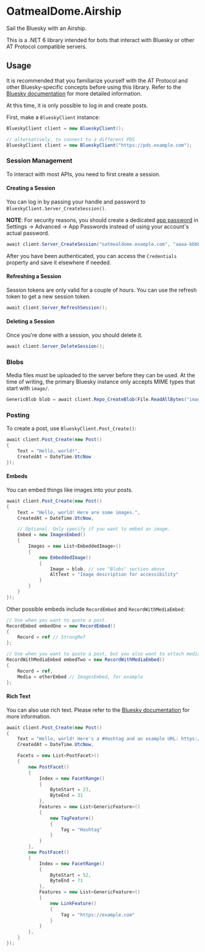 # OatmealDome.Airship

Sail the Bluesky with an Airship.

This is a .NET 6 library intended for bots that interact with Bluesky or other AT Protocol compatible servers.

## Usage

It is recommended that you familiarize yourself with the AT Protocol and other Bluesky-specific concepts before using this library. Refer to the [Bluesky documentation](https://docs.bsky.app/docs/category/advanced-guides) for more detailed information.

At this time, it is only possible to log in and create posts.

First, make a `BlueskyClient` instance:

```csharp
BlueskyClient client = new BlueskyClient();

// alternatively, to connect to a different PDS
BlueskyClient client = new BlueskyClient("https://pds.example.com");
```

### Session Management

To interact with most APIs, you need to first create a session.

#### Creating a Session

You can log in by passing your handle and password to `BlueskyClient.Server_CreateSession()`.

**NOTE**: For security reasons, you should create a dedicated [app password](https://github.com/bluesky-social/atproto-ecosystem/blob/main/app-passwords.md) in Settings -> Advanced -> App Passwords instead of using your account's actual password.

```csharp
await client.Server_CreateSession("oatmealdome.example.com", "aaaa-bbbb-cccc-dddd");
```

After you have been authenticated, you can access the `Credentials` property and save it elsewhere if needed.

#### Refreshing a Session

Session tokens are only valid for a couple of hours. You can use the refresh token to get a new session token.

```csharp
await client.Server_RefreshSession();
```

#### Deleting a Session

Once you're done with a session, you should delete it.

```csharp
await client.Server_DeleteSession();
```

### Blobs

Media files must be uploaded to the server before they can be used. At the time of writing, the primary Bluesky instance only accepts MIME types that start with `image/`.

```csharp
GenericBlob blob = await client.Repo_CreateBlob(File.ReadAllBytes("image.jpg"), "image/jpeg");
```

### Posting

To create a post, use `BlueskyClient.Post_Create()`:

```csharp
await client.Post_Create(new Post()
{
    Text = "Hello, world!",
    CreatedAt = DateTime.UtcNow
});
```

#### Embeds

You can embed things like images into your posts.

```csharp
await client.Post_Create(new Post()
{
    Text = "Hello, world! Here are some images.",
    CreatedAt = DateTime.UtcNow,

    // Optional. Only specify if you want to embed an image.
    Embed = new ImagesEmbed()
    {
        Images = new List<EmbeddedImage>()
        {
            new EmbeddedImage()
            {
                Image = blob, // see "Blobs" section above
                AltText = "Image description for accessibility"
            }
        }
    }
});
```

Other possible embeds include `RecordEmbed` and `RecordWithMediaEmbed`:

```csharp
// Use when you want to quote a post.
RecordEmbed embedOne = new RecordEmbed()
{
    Record = ref // StrongRef
};

// Use when you want to quote a post, but you also want to attach media to it.
RecordWithMediaEmbed embedTwo = new RecordWithMediaEmbed()
{
    Record = ref,
    Media = otherEmbed // ImagesEmbed, for example
};
```

#### Rich Text

You can also use rich text. Please refer to the [Bluesky documentation](https://docs.bsky.app/docs/advanced-guides/post-richtext) for more information.

```csharp
await client.Post_Create(new Post()
{
    Text = "Hello, world! Here's a #Hashtag and an example URL: https://example.com",
    CreatedAt = DateTime.UtcNow,

    Facets = new List<PostFacet>()
    {
        new PostFacet()
        {
            Index = new FacetRange()
            {
                ByteStart = 23,
                ByteEnd = 31
            },
            Features = new List<GenericFeature>()
            {
                new TagFeature()
                {
                    Tag = "Hashtag"
                }
            }
        },
        new PostFacet()
        {
            Index = new FacetRange()
            {
                ByteStart = 52,
                ByteEnd = 71
            },
            Features = new List<GenericFeature>()
            {
                new LinkFeature()
                {
                    Tag = "https://example.com"
                }
            }
        },
    }
});
```
